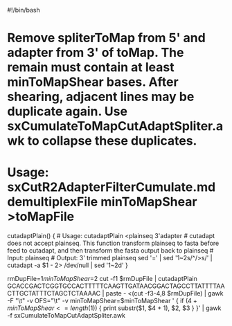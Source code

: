 #!/bin/bash
# Remove spliterToMap from 5' and adapter from 3' of toMap. The remain must contain at least minToMapShear bases. After shearing, adjacent lines may be duplicate again. Use sxCumulateToMapCutAdaptSpliter.awk to collapse these duplicates.
# Usage: sxCutR2AdapterFilterCumulate.md demultiplexFile minToMapShear >toMapFile

cutadaptPlain()
{
    # Usage: cutadaptPlain <plainseq 3'adapter
    # cutadapt does not accept plainseq. This function transform plainseq to fasta before feed to cutadapt, and then transform the fasta output back to plainseq
    # Input: plainseq
    # Output: 3' trimmed plainseq
    sed '=' | sed '1~2s/^/>s/' | cutadapt -a $1 - 2> /dev/null | sed '1~2d'
}

rmDupFile=$1
minToMapShear=$2
cut -f1 $rmDupFile | cutadaptPlain GCACCGACTCGGTGCCACTTTTTCAAGTTGATAACGGACTAGCCTTATTTTAACTTGCTATTTCTAGCTCTAAAAC | paste - <(cut -f3-4,8 $rmDupFile) | gawk -F "\t" -v OFS="\t" -v minToMapShear=$minToMapShear '
{
    if ($4 + minToMapShear <= length($1)) {
        print substr($1, $4 + 1), $2, $3
    }
}' | gawk -f sxCumulateToMapCutAdaptSpliter.awk
